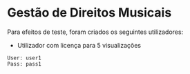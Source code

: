 # Gestão de Direitos Musicais

Para efeitos de teste, foram criados os seguintes utilizadores:

- Utilizador com licença para 5 visualizações

```
User: user1
Pass: pass1
```

